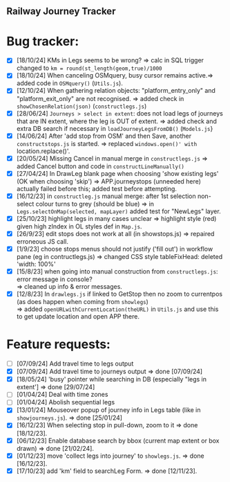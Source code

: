 ## Railway Journey Tracker

# Bug tracker:


- [x] [18/10/24] KMs in Legs seems to be wrong? => calc in SQL trigger changed to `km = round(st_length(geom,true)/1000`
- [x] [18/10/24] When canceling OSMquery, busy cursor remains active.=> added code in `OSMquery()` (`Utils.js`).
- [x] [12/10/24] When gathering relation objects: "platform_entry_only" and "platform_exit_only" are not recognised. => added check in `showChosenRelation(json)` (`constructlegs.js`)
- [x] [28/06/24] `Journeys > select in extent`: does not load legs of journeys that are IN extent, where the leg is OUT of extent. => added check and extra DB search if necessary in `loadJourneyLegsFromDB()` (`Models.js`}
- [x] [14/06/24] After 'add stop from  OSM' and then Save, another `constructstops.js` is started. => replaced `windows.open()' with ` location.replace()'.
- [x] [20/05/24] Missing Cancel in manual merge in `constructlegs.js` => added Cancel button and code in `constructLineManually()`
- [x] [27/04/24] In DrawLeg blank page when choosing 'show existing legs' (OK when choosing 'skip') => APP.journeystops (unneeded here) actually failed before this; added test before attempting. 
- [x] [16/12/23] in `constructleg.js` manual merge: after 1st selection non-select colour turns to grey (should be blue) => in `Legs.selectOnMap(selected, mapLayer)` added test for "NewLegs" layer. 
- [x] [25/10/23] highlight legs in many cases unclear => highlight style (red) given high zIndex in OL styles def in `Map.js`.
- [x] [26/9/23] edit stops does not work at all (in showstops.js) => repaired erroneous JS call.
- [x] [1/9/23] choose stops menus should not justify ('fill out') in workflow pane (eg in contructlegs.js)
  => changed CSS style tableFixHead: deleted 'width: 100%'
- [x] [15/8/23] when going into manual construction from `constructlegs.js`: error message in console?   
  => cleaned up info & error messages.
- [x] [12/8/23] In `drawlegs.js` if linked to GetStop then no zoom to currentpos (as does happen  when coming from `showlegs`)   
  => added `openURLwithCurrentLocation(theURL)` in `Utils.js` and use this to get update location and open APP there.
  
# Feature requests:

- [ ] [07/09/24] Add travel time to legs output
- [x] [07/09/24] Add travel time to journeys output => done [07/09/24]
- [x] [18/05/24] 'busy' pointer while searching in DB (especially "legs in extent'] => done [29/07/24]
- [ ] [01/04/24] Deal with time zones
- [ ] [01/04/24] Abolish sequential legs
- [x] [13/01/24] Mouseover popup of journey info in Legs table (like in `showjourneys.js`). => done [25/01/24]
- [x] [16/12/23] When selecting stop in pull-down, zoom to it => done [18/12/23].
- [x] [06/12/23] Enable database search by bbox (current map extent or box drawn) => done [21/02/24].
- [x] [01/12/23] move 'collect legs into journey' to `showlegs.js`. => done [16/12/23].
- [x] [17/10/23] add 'km' field to searchLeg Form. => done [12/11/23].
